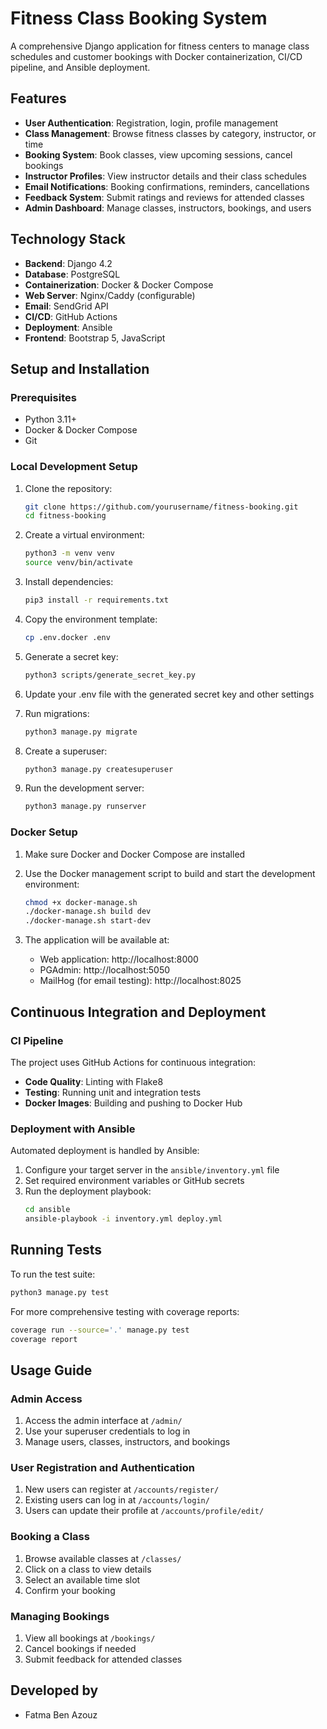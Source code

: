 # Fitness Class Booking System

A comprehensive Django application for fitness centers to manage class schedules and customer bookings with Docker containerization, CI/CD pipeline, and Ansible deployment.

## Features

- **User Authentication**: Registration, login, profile management
- **Class Management**: Browse fitness classes by category, instructor, or time
- **Booking System**: Book classes, view upcoming sessions, cancel bookings
- **Instructor Profiles**: View instructor details and their class schedules
- **Email Notifications**: Booking confirmations, reminders, cancellations
- **Feedback System**: Submit ratings and reviews for attended classes
- **Admin Dashboard**: Manage classes, instructors, bookings, and users

## Technology Stack

- **Backend**: Django 4.2
- **Database**: PostgreSQL
- **Containerization**: Docker & Docker Compose
- **Web Server**: Nginx/Caddy (configurable)
- **Email**: SendGrid API
- **CI/CD**: GitHub Actions
- **Deployment**: Ansible
- **Frontend**: Bootstrap 5, JavaScript

## Setup and Installation

### Prerequisites

- Python 3.11+
- Docker & Docker Compose
- Git

### Local Development Setup

1. Clone the repository:
   ```bash
   git clone https://github.com/yourusername/fitness-booking.git
   cd fitness-booking
   ```

2. Create a virtual environment:
   ```bash
   python3 -m venv venv
   source venv/bin/activate
   ```

3. Install dependencies:
   ```bash
   pip3 install -r requirements.txt
   ```

4. Copy the environment template:
   ```bash
   cp .env.docker .env
   ```

5. Generate a secret key:
   ```bash
   python3 scripts/generate_secret_key.py
   ```

6. Update your .env file with the generated secret key and other settings

7. Run migrations:
   ```bash
   python3 manage.py migrate
   ```

8. Create a superuser:
   ```bash
   python3 manage.py createsuperuser
   ```

9. Run the development server:
   ```bash
   python3 manage.py runserver
   ```

### Docker Setup

1. Make sure Docker and Docker Compose are installed

2. Use the Docker management script to build and start the development environment:
   ```bash
   chmod +x docker-manage.sh
   ./docker-manage.sh build dev
   ./docker-manage.sh start-dev
   ```

3. The application will be available at:
   - Web application: http://localhost:8000
   - PGAdmin: http://localhost:5050
   - MailHog (for email testing): http://localhost:8025
   

## Continuous Integration and Deployment

### CI Pipeline

The project uses GitHub Actions for continuous integration:

- **Code Quality**: Linting with Flake8
- **Testing**: Running unit and integration tests
- **Docker Images**: Building and pushing to Docker Hub


### Deployment with Ansible

Automated deployment is handled by Ansible:

1. Configure your target server in the `ansible/inventory.yml` file
2. Set required environment variables or GitHub secrets
3. Run the deployment playbook:
   ```bash
   cd ansible
   ansible-playbook -i inventory.yml deploy.yml
   ```


## Running Tests

To run the test suite:

```bash
python3 manage.py test
```

For more comprehensive testing with coverage reports:

```bash
coverage run --source='.' manage.py test
coverage report
```

## Usage Guide

### Admin Access

1. Access the admin interface at `/admin/`
2. Use your superuser credentials to log in
3. Manage users, classes, instructors, and bookings

### User Registration and Authentication

1. New users can register at `/accounts/register/`
2. Existing users can log in at `/accounts/login/`
3. Users can update their profile at `/accounts/profile/edit/`

### Booking a Class

1. Browse available classes at `/classes/`
2. Click on a class to view details
3. Select an available time slot
4. Confirm your booking

### Managing Bookings

1. View all bookings at `/bookings/`
2. Cancel bookings if needed
3. Submit feedback for attended classes


## Developed by

- Fatma Ben Azouz